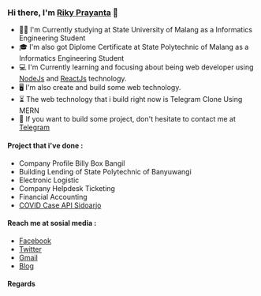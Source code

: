 ### Hi there, I'm [Riky Prayanta](https://rifky.co/) 👋

- 👨‍🎓 I'm Currently studying at State University of Malang as a Informatics Engineering Student
- 🎓 I'm also got Diplome Certificate at State Polytechnic of Malang as a Informatics Engineering Student
- 💻 I'm Currently learning and focusing about being web developer using [NodeJs](https://nodejs.org/en/) and [ReactJs](https://reactjs.org/) technology.
- 🖥️ I'm also create and build some web technology.
- ⏳ The web technology that i build right now is Telegram Clone Using MERN
- 📇 If you want to build some project, don't hesitate to contact me at [Telegram](https://t.me/rifkyprayanta)

#### Project that i've done :

- Company Profile Billy Box Bangil
- Building Lending of State Polytechnic of Banyuwangi
- Electronic Logistic
- Company Helpdesk Ticketing
- Financial Accounting
- [COVID Case API Sidoarjo](https://github.com/Rifkyprayanta/covid-sidoarjo-api)

#### Reach me at sosial media :

- [Facebook](https://www.facebook.com/prayanta.rifky)
- [Twitter](https://twitter.com/rifkyprynt)
- [Gmail](mailto:prayanta.rifky@gmail.com)
- [Blog](https://www.rifky.co)

#### Regards
